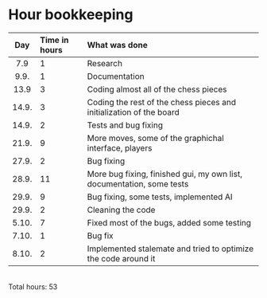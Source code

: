 # Hour bookkeeping

| Day | Time in hours | What was done  |
| :----:|:-----| :-----|
| 7.9 | 1    | Research |
| 9.9. | 1    | Documentation |
| 13.9 | 3    | Coding almost all of the chess pieces |
| 14.9. | 3    | Coding the rest of the chess pieces and initialization of the board |
| 14.9. | 2    | Tests and bug fixing |
| 21.9. | 9    | More moves, some of the graphichal interface, players |
| 27.9. | 2    | Bug fixing |
| 28.9. | 11    | More bug fixing, finished gui, my own list, documentation, some tests |
| 29.9. | 9    | Bug fixing, some tests, implemented AI |
| 29.9. | 2    | Cleaning the code |
| 5.10. | 7    | Fixed most of the bugs, added some testing |
| 7.10. | 1    | Bug fix |
| 8.10. | 2    | Implemented stalemate and tried to optimize the code around it |

<br>
Total hours: 53
